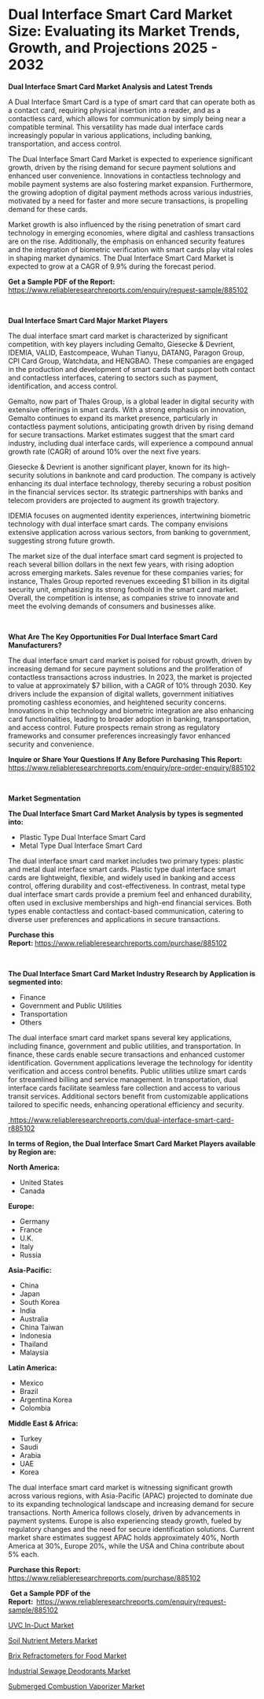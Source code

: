 <p><h1>Dual Interface Smart Card Market Size: Evaluating its Market Trends, Growth, and Projections 2025 - 2032</h1></p><p><strong>Dual Interface Smart Card Market Analysis and Latest Trends</strong></p>
<p><p>A Dual Interface Smart Card is a type of smart card that can operate both as a contact card, requiring physical insertion into a reader, and as a contactless card, which allows for communication by simply being near a compatible terminal. This versatility has made dual interface cards increasingly popular in various applications, including banking, transportation, and access control.</p><p>The Dual Interface Smart Card Market is expected to experience significant growth, driven by the rising demand for secure payment solutions and enhanced user convenience. Innovations in contactless technology and mobile payment systems are also fostering market expansion. Furthermore, the growing adoption of digital payment methods across various industries, motivated by a need for faster and more secure transactions, is propelling demand for these cards.</p><p>Market growth is also influenced by the rising penetration of smart card technology in emerging economies, where digital and cashless transactions are on the rise. Additionally, the emphasis on enhanced security features and the integration of biometric verification with smart cards play vital roles in shaping market dynamics. The Dual Interface Smart Card Market is expected to grow at a CAGR of 9.9% during the forecast period.</p></p>
<p><strong>Get a Sample PDF of the Report:&nbsp;</strong> <a href="https://www.reliableresearchreports.com/enquiry/request-sample/885102?utm_campaign=32&utm_medium=2&utm_source=Github&utm_content=ia&utm_term=28022025&utm_id=dual-interface-smart-card">https://www.reliableresearchreports.com/enquiry/request-sample/885102</a></p>
<p>&nbsp;</p>
<p><strong>Dual Interface Smart Card Major Market Players</strong></p>
<p><p>The dual interface smart card market is characterized by significant competition, with key players including Gemalto, Giesecke & Devrient, IDEMIA, VALID, Eastcompeace, Wuhan Tianyu, DATANG, Paragon Group, CPI Card Group, Watchdata, and HENGBAO. These companies are engaged in the production and development of smart cards that support both contact and contactless interfaces, catering to sectors such as payment, identification, and access control.</p><p>Gemalto, now part of Thales Group, is a global leader in digital security with extensive offerings in smart cards. With a strong emphasis on innovation, Gemalto continues to expand its market presence, particularly in contactless payment solutions, anticipating growth driven by rising demand for secure transactions. Market estimates suggest that the smart card industry, including dual interface cards, will experience a compound annual growth rate (CAGR) of around 10% over the next five years.</p><p>Giesecke & Devrient is another significant player, known for its high-security solutions in banknote and card production. The company is actively enhancing its dual interface technology, thereby securing a robust position in the financial services sector. Its strategic partnerships with banks and telecom providers are projected to augment its growth trajectory.</p><p>IDEMIA focuses on augmented identity experiences, intertwining biometric technology with dual interface smart cards. The company envisions extensive application across various sectors, from banking to government, suggesting strong future growth.</p><p>The market size of the dual interface smart card segment is projected to reach several billion dollars in the next few years, with rising adoption across emerging markets. Sales revenue for these companies varies; for instance, Thales Group reported revenues exceeding $1 billion in its digital security unit, emphasizing its strong foothold in the smart card market. Overall, the competition is intense, as companies strive to innovate and meet the evolving demands of consumers and businesses alike.</p></p>
<p>&nbsp;</p>
<p><strong>What Are The Key Opportunities For Dual Interface Smart Card Manufacturers?</strong></p>
<p><p>The dual interface smart card market is poised for robust growth, driven by increasing demand for secure payment solutions and the proliferation of contactless transactions across industries. In 2023, the market is projected to value at approximately $7 billion, with a CAGR of 10% through 2030. Key drivers include the expansion of digital wallets, government initiatives promoting cashless economies, and heightened security concerns. Innovations in chip technology and biometric integration are also enhancing card functionalities, leading to broader adoption in banking, transportation, and access control. Future prospects remain strong as regulatory frameworks and consumer preferences increasingly favor enhanced security and convenience.</p></p>
<p><strong>Inquire or Share Your Questions If Any Before Purchasing This Report:</strong> <a href="https://www.reliableresearchreports.com/enquiry/pre-order-enquiry/885102?utm_campaign=32&utm_medium=2&utm_source=Github&utm_content=ia&utm_term=28022025&utm_id=dual-interface-smart-card">https://www.reliableresearchreports.com/enquiry/pre-order-enquiry/885102</a></p>
<p>&nbsp;</p>
<p><strong>Market Segmentation</strong></p>
<p><strong>The Dual Interface Smart Card Market Analysis by types is segmented into:</strong></p>
<p><ul><li>Plastic Type Dual Interface Smart Card</li><li>Metal Type Dual Interface Smart Card</li></ul></p>
<p><p>The dual interface smart card market includes two primary types: plastic and metal dual interface smart cards. Plastic type dual interface smart cards are lightweight, flexible, and widely used in banking and access control, offering durability and cost-effectiveness. In contrast, metal type dual interface smart cards provide a premium feel and enhanced durability, often used in exclusive memberships and high-end financial services. Both types enable contactless and contact-based communication, catering to diverse user preferences and applications in secure transactions.</p></p>
<p><strong>Purchase this Report:&nbsp;</strong><a href="https://www.reliableresearchreports.com/purchase/885102?utm_campaign=32&utm_medium=2&utm_source=Github&utm_content=ia&utm_term=28022025&utm_id=dual-interface-smart-card">https://www.reliableresearchreports.com/purchase/885102</a></p>
<p>&nbsp;</p>
<p><strong>The Dual Interface Smart Card Market Industry Research by Application is segmented into:</strong></p>
<p><ul><li>Finance</li><li>Government and Public Utilities</li><li>Transportation</li><li>Others</li></ul></p>
<p><p>The dual interface smart card market spans several key applications, including finance, government and public utilities, and transportation. In finance, these cards enable secure transactions and enhanced customer identification. Government applications leverage the technology for identity verification and access control benefits. Public utilities utilize smart cards for streamlined billing and service management. In transportation, dual interface cards facilitate seamless fare collection and access to various transit services. Additional sectors benefit from customizable applications tailored to specific needs, enhancing operational efficiency and security.</p></p>
<p><a href="https://www.reliableresearchreports.com/dual-interface-smart-card-r885102?utm_campaign=32&utm_medium=2&utm_source=Github&utm_content=ia&utm_term=28022025&utm_id=dual-interface-smart-card">&nbsp;https://www.reliableresearchreports.com/dual-interface-smart-card-r885102</a></p>
<p><strong>In terms of Region, the Dual Interface Smart Card Market Players available by Region are:</strong></p>
<p>
    <p> <strong> North America: </strong>
        <ul>
            <li>United States</li>
            <li>Canada</li>
        </ul>
        </p> 
    <p> <strong> Europe: </strong>
        <ul>
            <li>Germany</li>
            <li>France</li>
            <li>U.K.</li>
            <li>Italy</li>
            <li>Russia</li>
        </ul>
        </p> 
    <p> <strong> Asia-Pacific: </strong>
        <ul>
            <li>China</li>
            <li>Japan</li>
            <li>South Korea</li>
            <li>India</li>
            <li>Australia</li>
            <li>China Taiwan</li>
            <li>Indonesia</li>
            <li>Thailand</li>
            <li>Malaysia</li>
        </ul>
        </p> 
    <p> <strong> Latin America: </strong>
        <ul>
            <li>Mexico</li>
            <li>Brazil</li>
            <li>Argentina Korea</li>
            <li>Colombia</li>
        </ul>
        </p> 
    <p> <strong> Middle East & Africa: </strong>
        <ul>
            <li>Turkey</li>
            <li>Saudi</li>
            <li>Arabia</li>
            <li>UAE</li>
            <li>Korea</li>
        </ul>
    </p>
    </p>
<p><p>The dual interface smart card market is witnessing significant growth across various regions, with Asia-Pacific (APAC) projected to dominate due to its expanding technological landscape and increasing demand for secure transactions. North America follows closely, driven by advancements in payment systems. Europe is also experiencing steady growth, fueled by regulatory changes and the need for secure identification solutions. Current market share estimates suggest APAC holds approximately 40%, North America at 30%, Europe 20%, while the USA and China contribute about 5% each.</p></p>
<p><strong>Purchase this Report: </strong><a href="https://www.reliableresearchreports.com/purchase/885102?utm_campaign=32&utm_medium=2&utm_source=Github&utm_content=ia&utm_term=28022025&utm_id=dual-interface-smart-card">https://www.reliableresearchreports.com/purchase/885102</a></p>
<p>&nbsp;<strong>Get a Sample PDF of the Report:&nbsp;&nbsp;</strong><a href="https://www.reliableresearchreports.com/enquiry/request-sample/885102?utm_campaign=32&utm_medium=2&utm_source=Github&utm_content=ia&utm_term=28022025&utm_id=dual-interface-smart-card">https://www.reliableresearchreports.com/enquiry/request-sample/885102</a></p>
<p><strong></strong></p>
<p><p><a href="https://github.com/jenithschijf/Market-Research-Report-List-1/blob/main/uvc-in-duct-market.md?utm_campaign=32&utm_medium=2&utm_source=Github&utm_content=ia&utm_term=28022025&utm_id=dual-interface-smart-card">UVC In-Duct Market</a></p><p><a href="https://github.com/saroarmaicky/Market-Research-Report-List-1/blob/main/soil-nutrient-meters-market.md?utm_campaign=32&utm_medium=2&utm_source=Github&utm_content=ia&utm_term=28022025&utm_id=dual-interface-smart-card">Soil Nutrient Meters Market</a></p><p><a href="https://github.com/saoutiguarro/Market-Research-Report-List-1/blob/main/brix-refractometers-for-food-market.md?utm_campaign=32&utm_medium=2&utm_source=Github&utm_content=ia&utm_term=28022025&utm_id=dual-interface-smart-card">Brix Refractometers for Food Market</a></p><p><a href="https://github.com/ahamdyzabira4/Market-Research-Report-List-1/blob/main/industrial-sewage-deodorants-market.md?utm_campaign=32&utm_medium=2&utm_source=Github&utm_content=ia&utm_term=28022025&utm_id=dual-interface-smart-card">Industrial Sewage Deodorants Market</a></p><p><a href="https://github.com/klaassenmackenzie6/Market-Research-Report-List-1/blob/main/submerged-combustion-vaporizer-market.md?utm_campaign=32&utm_medium=2&utm_source=Github&utm_content=ia&utm_term=28022025&utm_id=dual-interface-smart-card">Submerged Combustion Vaporizer Market</a></p></p>